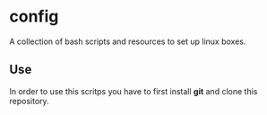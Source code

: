 # config

A collection of bash scripts and resources to set up linux boxes.

## Use

In order to use this scritps you have to first install **git** and
clone this repository.

